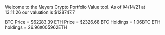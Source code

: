 Welcome to the Meyers Crypto Portfolio Value tool. 
As of 04/14/21 at 13:11:26 our valuation is $128747.7 

BTC Price = $62283.39
 ETH Price = $2326.68
BTC Holdings = 1.06BTC
 ETH holdings = 26.960005962ETH 
